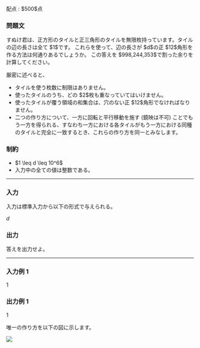 
<div>

<span>

<span>

<p>
配点 : $500$点
</p>

<div>

<section>

### **問題文**

<p>
すぬけ君は、正方形のタイルと正三角形のタイルを無限枚持っています。タイルの辺の長さは全て $1$です。
これらを使って、辺の長さが $d$の正 $12$角形を作る方法は何通りあるでしょうか。
この答えを $998,244,353$で割った余りを計算してください。
</p>

<p>
厳密に述べると、
</p>

<ul>

<li>
タイルを使う枚数に制限はありません。
</li>

<li>
使ったタイルのうち、どの $2$枚も重なっていてはいけません。
</li>

<li>
使ったタイルが覆う領域の和集合は、穴のない正 $12$角形でなければなりません。
</li>

<li>
二つの作り方について、一方に回転と平行移動を施す (鏡映は不可) ことでもう一方を得られる、すなわち一方における各タイルがもう一方における同種のタイルと完全に一致するとき、これらの作り方を同一とみなします。
</li>

</ul>

</section>

</div>

<div>

<section>

### **制約**

<ul>

<li>
$1 \leq d \leq 10^6$
</li>

<li>
入力中の全ての値は整数である。
</li>

</ul>

</section>

</div>

---

<div>

<div>

<section>

### **入力**

<p>
入力は標準入力から以下の形式で与えられる。
</p>

<div>

$d$
</div>

</section>

</div>

<div>

<section>

### **出力**

<p>
答えを出力せよ。
</p>

</section>

</div>

</div>

---

<div>

<section>

### **入力例 1**

<div>

1

</div>

</section>

</div>

<div>

<section>

### **出力例 1**

<div>

1

</div>

<p>
唯一の作り方を以下の図に示します。
</p>

<p>

<img src="https://img.atcoder.jp/agc051/dad0de5f2e5c47119aa1a0da8ed28808.png">

</img>

</p>

</section>

</div>

</span>

</span>

</div>
